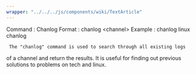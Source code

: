 ```yaml
---
wrapper: "../../../js/components/wiki/TextArticle"
---
```

Command : Chanlog
Format  : chanlog &lt;channel&gt;
Example : chanlog linux
          chanlog

     The "chanlog" command is used to search through all existing logs 
of a channel and return the results.  It is useful for finding out previous
solutions to problems on tech and linux.
